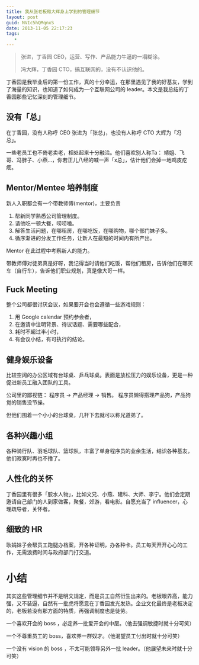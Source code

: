 ```yaml
---
title: 我从张老板和大辉身上学到的管理细节
layout: post
guid: NVIc5hQMqnxS
date: 2013-11-05 22:17:23
tags:
   - 
---
```


> 张进，丁香园 CEO，运营、写作、产品能力牛逼的一塌糊涂。
> 
> 冯大辉，丁香园 CTO，搞互联网的，没有不认识他的。

丁香园是我毕业后的第一份工作，真的十分幸运，在那里遇见了我的好基友，学到了海量的知识，也知道了如何成为一个互联网公司的 leader。本文是我总结的丁香园那些记忆深刻的管理细节。

## 没有「总」

在丁香园，没有人称呼 CEO 张进为「张总」，也没有人称呼 CTO 大辉为「冯总」。

一些老员工也不倚老卖老，相处起来十分融洽。他们喜欢别人称Ta： 靖姐、飞哥、冯胖子、小燕...，你若正儿八经的喊一声「x总」，估计他们会掉一地鸡皮疙瘩。

## Mentor/Mentee 培养制度

新人入职都会有一个带教师傅(mentor)，主要负责

1. 帮新同学熟悉公司管理制度。
2. 请他吃一顿大餐，唠唠嗑。
3. 解答生活问题，在哪租房，在哪吃饭，在哪购物，哪个部门妹子多。
4. 循序渐进的分发工作任务，让新人在最短的时间内有所产出。 

Mentor 在此过程中考察新人的能力。

带教师傅对徒弟真是好呀，我记得当时请他们吃饭，帮他们租房，告诉他们在哪买车（自行车），告诉他们职业规划，真是像大哥一样。


## Fuck Meeting

整个公司都很讨厌会议，如果要开会也会遵循一些游戏规则：

1. 用 Google calendar 预约参会者，
2. 在邀请中注明背景、待议话题、需要哪些配合，
3. 耗时不超过半小时，
4. 有会议小结，有可执行的结论。


## 健身娱乐设备

比较空阔的办公区域有台球桌、乒乓球桌。表面是放松压力的娱乐设备，更是一种促进新员工融入团队的工具。

公司里的鄙视链： 程序员 -> 产品经理 -> 销售。 程序员懒得搭理产品狗，产品狗觉的销售没节操。

但他们围着一个小小的台球桌，几杆下去就可以称兄道弟了。


## 各种兴趣小组

各种骑行队、羽毛球队、篮球队，丰富了单身程序员的业余生活，结识各种基友，他们寂寞时再也不撸了。


## 人性化的关怀

丁香园里有很多「胶水人物」，比如文兄、小燕、建科、大师、李宁。他们会定期邀请自己部门的人到家做客，聚餐，郊游，看电影。自愿充当了 influencer，心理疏导者，关怀者。

## 细致的 HR

耿娟妹子会帮员工跑腿办档案，开各种证明，办各种卡。员工每天开开心心的工作，无需浪费时间与政府部门打交道。


# 小结

其实这些管理细节并不是明文规定，而是员工自然衍生出来的。老板眼界高，能力强，又不装逼，自然有一批虎将愿意在丁香园发光发热。企业文化最终是老板决定的，老板若没有那方面的特质，再强调制度也是徒劳。

一个喜欢开会的 boss ，必定养一批爱开会的中层。（他去强调敏捷时就十分可笑）

一个不尊重员工的 boss，喜欢养一群奴才。（他渴望员工付出时就十分可笑）

一个没有 vision 的 boss ，不太可能领导另外一批 leader。（他展望未来时就十分可笑）

